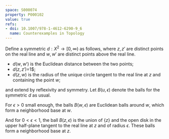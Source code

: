 ```yaml
---
space: S000074
property: P000102
value: true
refs:
- doi: 10.1007/978-1-4612-6290-9_6
  name: Counterexamples in Topology
---
```


Define a symmetric $d:X^2\to[0,\infty)$ as follows,
where $z,z'$ are distinct points on the real line
and $w,w'$ are distinct points above the real line.

- $d(w,w')$ is the Euclidean distance between the two points;
- $d(z,z'$)=1$;
- $d(z,w)$ is the radius of the unique circle tangent to the real line at $z$ and containing the point $w$;

and extend by reflexivity and symmetry.
Let $B(u,\epsilon)$ denote the balls for the symmetric $d$ as usual.

For $\epsilon>0$ small enough, the balls $B(w,\epsilon)$ are Euclidean balls around $w$,
which form a neighborhood base at $w$.

And for $0<\epsilon<1$, the ball $B(z,\epsilon)$ is the union of
$\{z\}$ and the open disk in the upper half-plane tangent to the real line at $z$
and of radius $\epsilon$.  These balls form a neighborhood base at $z$.
